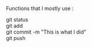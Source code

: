 Functions that I mostly use :<br>

git status<br>
git add <br>
git commit -m "This is what I did"<br>
git push<br>